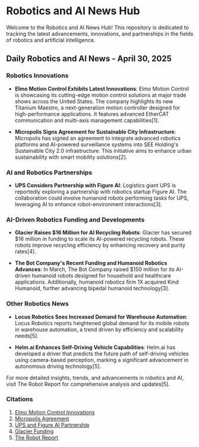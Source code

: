 # Robotics and AI News Hub

Welcome to the Robotics and AI News Hub! This repository is dedicated to tracking the latest advancements, innovations, and partnerships in the fields of robotics and artificial intelligence.

## **Daily Robotics and AI News - April 30, 2025**

### **Robotics Innovations**

- **Elmo Motion Control Exhibits Latest Innovations**: Elmo Motion Control is showcasing its cutting-edge motion control solutions at major trade shows across the United States. The company highlights its new Titanium Maestro, a next-generation motion controller designed for high-performance applications. It features advanced EtherCAT communication and multi-axis management capabilities[1].

- **Micropolis Signs Agreement for Sustainable City Infrastructure**: Micropolis has signed an agreement to integrate advanced robotics platforms and AI-powered surveillance systems into SEE Holding's Sustainable City 2.0 infrastructure. This initiative aims to enhance urban sustainability with smart mobility solutions[2].

### **AI and Robotics Partnerships**

- **UPS Considers Partnership with Figure AI**: Logistics giant UPS is reportedly exploring a partnership with robotics startup Figure AI. The collaboration could involve humanoid robots performing tasks for UPS, leveraging AI to enhance robot-environment interactions[3].

### **AI-Driven Robotics Funding and Developments**

- **Glacier Raises $16 Million for AI Recycling Robots**: Glacier has secured $16 million in funding to scale its AI-powered recycling robots. These robots improve recycling efficiency by enhancing recovery and purity rates[4].

- **The Bot Company's Recent Funding and Humanoid Robotics Advances**: In March, The Bot Company raised $150 million for its AI-driven humanoid robots designed for household and healthcare applications. Additionally, humanoid robotics firm 1X acquired Kind Humanoid, further advancing bipedal humanoid technology[3].

### **Other Robotics News**

- **Locus Robotics Sees Increased Demand for Warehouse Automation**: Locus Robotics reports heightened global demand for its mobile robots in warehouse automation, a trend driven by efficiency and scalability needs[5].

- **Helm.ai Enhances Self-Driving Vehicle Capabilities**: Helm.ai has developed a driver that predicts the future path of self-driving vehicles using camera-based perception, marking a significant advancement in autonomous driving technology[5].

For more detailed insights, trends, and advancements in robotics and AI, visit The Robot Report for comprehensive analysis and updates[5].

### **Citations**
1. [Elmo Motion Control Innovations](https://www.roboticstomorrow.com/news/2025/04/28/the-latest-elmo-motion-control-innovations-and-technology-presented-in-the-united-states-during-april-and-may-2025/24651/)
2. [Micropolis Agreement](https://www.globenewswire.com/news-release/2025/04/30/3071388/0/en/Micropolis-Signs-Agreement-to-Deliver-Artificial-Intelligence-AI-and-Robotics-Infrastructure-for-SEE-Holding-s-Sustainable-City-2-0.html)
3. [UPS and Figure AI Partnership](https://www.pymnts.com/artificial-intelligence-2/2025/report-ups-considering-partnership-with-robotics-startup-figure-ai/)
4. [Glacier Funding](https://packagingeurope.com/news/glacier-raises-16-million-to-scale-ai-recycling-robot-technology/12778.article)
5. [The Robot Report](https://www.therobotreport.com/robotics-news/)